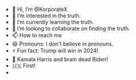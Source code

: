 - 👋 Hi, I’m @KorporateX
- 👀 I’m interested in the truth.
- 🌱 I’m currently learning the truth.
- 💞️ I’m looking to collaborate on finding the truth.
- 📫 How to reach me 
- 😄 Pronouns: I don't believe in pronouns.
- ⚡ Fun fact: Trump will win in 2024!
- 🖕 Kamala Harris and brain dead Biden!
- 🇺🇸 First!
- 

<!---
KorporateX/KorporateX is a ✨ special ✨ repository because its `README.md` (this file) appears on your GitHub profile.
You can click the Preview link to take a look at your changes.
--->
